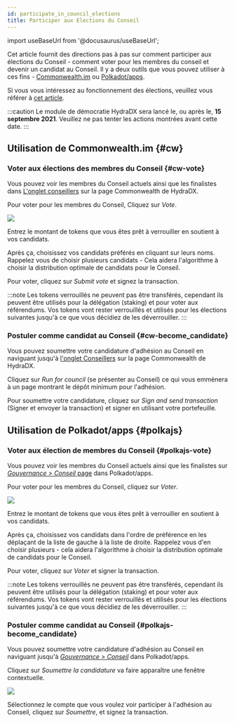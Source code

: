```yaml
---
id: participate_in_council_elections
title: Participer aux Elections du Conseil
---
```


import useBaseUrl from '@docusaurus/useBaseUrl';

Cet article fournit des directions pas à pas sur comment participer aux élections du Conseil - comment voter pour les membres du conseil et devenir un candidat au Conseil. Il y a deux outils que vous pouvez utiliser à ces fins - [Commonwealth.im](#cw) ou [Polkadot/apps](#polkajs).


Si vous vous intéressez au fonctionnement des élections, veuillez vous référer à [cet article](/democracy_council#elections).

:::caution
Le module de démocratie HydraDX sera lancé le, ou après le, **15 septembre 2021**. Veuillez ne pas tenter les actions montrées avant cette date.
:::

## Utilisation de Commonwealth.im {#cw}

### Voter aux élections des membres du Conseil {#cw-vote}
Vous pouvez voir les membres du Conseil actuels ainsi que les finalistes dans [L'onglet conseillers](https://commonwealth.im/hydradx/council) sur la page Commonwealth de HydraDX.

Pour voter pour les membres du Conseil, Cliquez sur *Vote*.

<div style={{textAlign: 'center'}}>
  <img src={useBaseUrl('/participate_in_council_elections/cw-vote.jpg')} />
</div>

Entrez le montant de tokens que vous êtes prêt à verrouiller en soutient à vos candidats.

Après ça, choisissez vos candidats préférés en cliquant sur leurs noms. Rappelez vous de choisir plusieurs candidats - Cela aidera l'algorithme à choisir la distribution optimale de candidats pour le Conseil.

Pour voter, cliquez sur *Submit vote* et signez la transaction.

:::note
Les tokens verrouillés ne peuvent pas être transférés, cependant ils peuvent être utilisés pour la délégation (staking) et pour voter aux référendums. Vos tokens vont rester verrouillés et utilisés pour les élections suivantes jusqu'à ce que vous décidiez de les déverrouiller.
:::

### Postuler comme candidat au Conseil {#cw-become_candidate}
Vous pouvez soumettre votre candidature d'adhésion au Conseil en naviguant jusqu'à [l'onglet Conseillers](https://commonwealth.im/hydradx/council) sur la page Commonwealth de HydraDX.

Cliquez sur *Run for council* (se présenter au Conseil) ce qui vous emmènera à un page montrant le dépôt minimum pour l'adhésion.

Pour soumettre votre candidature, cliquez sur *Sign and send transaction* (Signer et envoyer la transaction) et signer en utilisant votre portefeuille.

## Utilisation de Polkadot/apps {#polkajs}
### Voter aux élection de membres du Conseil {#polkajs-vote}
Vous pouvez voir les membres du Conseil actuels ainsi que les finalistes sur [*Gouvernance > Conseil* page](https://polkadot.js.org/apps/?rpc=wss%3A%2F%2Frpc-01.snakenet.hydradx.io#/council) dans Polkadot/apps.

Pour voter pour les membres du Conseil, cliquez sur *Voter*.

<div style={{textAlign: 'center'}}>
  <img src={useBaseUrl('/participate_in_council_elections/polkajs-vote.jpg')} />
</div>

Entrez le montant de tokens que vous êtes prêt à verrouiller en soutient à vos candidats.

Après ça, choisissez vos candidats dans l'ordre de préférence en les déplaçant de la liste de gauche à la liste de droite. Rappelez vous d'en choisir plusieurs - cela aidera l'algorithme à choisir la distribution optimale de candidats pour le Conseil.

Pour voter, cliquez sur *Voter* et signer la transaction.

:::note
Les tokens verrouillés ne peuvent pas être transférés, cependant ils peuvent être utilisés pour la délégation (staking) et pour voter aux référendums. Vos tokens vont rester verrouillés et utilisés pour les élections suivantes jusqu'à ce que vous décidiez de les déverrouiller.
:::

### Postuler comme candidat au Conseil {#polkajs-become_candidate}
Vous pouvez soumettre votre candidature d'adhésion au Conseil en naviguant jusqu'à [*Gouvernance > Conseil*](https://polkadot.js.org/apps/?rpc=wss%3A%2F%2Frpc-01.snakenet.hydradx.io#/council) dans Polkadot/apps.

Cliquez sur *Soumettre la candidature* va faire apparaître une fenêtre contextuelle.

<div style={{textAlign: 'center'}}>
  <img src={useBaseUrl('/participate_in_council_elections/polkajs-apply.jpg')} />
</div>

Sélectionnez le compte que vous voulez voir participer à l'adhésion au Conseil, cliquez sur *Soumettre*, et signez la transaction.
